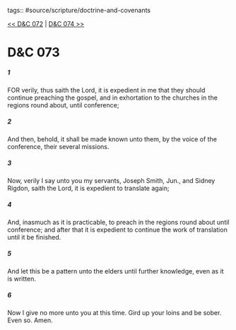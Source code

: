 tags:: #source/scripture/doctrine-and-covenants

[<< D&C 072](doctrine-and-covenants/D&C_072.md) | [D&C 074 >>](doctrine-and-covenants/D&C_074.md)

# D&C 073

##### 1

FOR verily, thus saith the Lord, it is expedient in me that they should continue preaching the gospel, and in exhortation to the churches in the regions round about, until conference;

##### 2

And then, behold, it shall be made known unto them, by the voice of the conference, their several missions.

##### 3

Now, verily I say unto you my servants, Joseph Smith, Jun., and Sidney Rigdon, saith the Lord, it is expedient to translate again;

##### 4

And, inasmuch as it is practicable, to preach in the regions round about until conference; and after that it is expedient to continue the work of translation until it be finished.

##### 5

And let this be a pattern unto the elders until further knowledge, even as it is written.

##### 6

Now I give no more unto you at this time. Gird up your loins and be sober. Even so. Amen.
